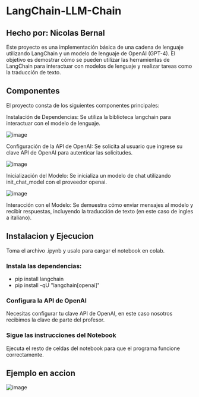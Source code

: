 # LangChain-LLM-Chain

## Hecho por: Nicolas Bernal

Este proyecto es una implementación básica de una cadena de lenguaje utilizando LangChain y un modelo de lenguaje de OpenAI (GPT-4). El objetivo es demostrar cómo se pueden utilizar las herramientas de LangChain para interactuar con modelos de lenguaje y realizar tareas como la traducción de texto.

## Componentes

El proyecto consta de los siguientes componentes principales:

Instalación de Dependencias: Se utiliza la biblioteca langchain para interactuar con el modelo de lenguaje.

![image](https://github.com/user-attachments/assets/fea96d31-4a08-49de-9f8e-06be48a1af86)

Configuración de la API de OpenAI: Se solicita al usuario que ingrese su clave API de OpenAI para autenticar las solicitudes.

![image](https://github.com/user-attachments/assets/ad88cca3-6442-464e-959c-b798d39ecc62)

Inicialización del Modelo: Se inicializa un modelo de chat utilizando init_chat_model con el proveedor openai.

![image](https://github.com/user-attachments/assets/89a4c046-5113-4cbc-bb8b-cea03159df89)

Interacción con el Modelo: Se demuestra cómo enviar mensajes al modelo y recibir respuestas, incluyendo la traducción de texto (en este caso de ingles a italiano).

## Instalacion y Ejecucion

Toma el archivo .ipynb y usalo para cargar el notebook en colab.

### Instala las dependencias:

- pip install langchain
- pip install -qU "langchain[openai]"

### Configura la API de OpenAI

Necesitas configurar tu clave API de OpenAI, en este caso nosotros recibimos la clave de parte del profesor.

### Sigue las instrucciones del Notebook

Ejecuta el resto de celdas del notebook para que el programa funcione correctamente.

## Ejemplo en accion

![image](https://github.com/user-attachments/assets/7fc81b4d-73b3-4a97-859a-c94ac2b6b1ae)
